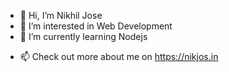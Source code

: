 - 👋 Hi, I’m Nikhil Jose
- 👀 I’m interested in Web Development
- 🌱 I’m currently learning Nodejs
<!--- - 💞️ I’m looking to collaborate on interesting projects. --->
- 📫 Check out more about me on https://nikjos.in

<!---
nikiljos/nikiljos is a ✨ special ✨ repository because its `README.md` (this file) appears on your GitHub profile.
You can click the Preview link to take a look at your changes.
--->

